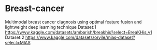 # Breast-cancer
Multimodal breast cancer diagnosis using optimal feature fusion and lightweight deep learning technique
Dataset:1  https://www.kaggle.com/datasets/ambarish/breakhis?select=BreaKHis_v1
Dataset:2 https://www.kaggle.com/datasets/orvile/mias-dataset?select=MIAS
